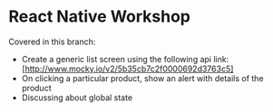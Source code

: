 # React Native Workshop

Covered in this branch:

- Create a generic list screen using the following api link: [http://www.mocky.io/v2/5b35cb7c2f0000692d3763c5]
- On clicking a particular product, show an alert with details of the product
- Discussing about global state
